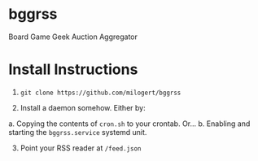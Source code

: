 # bggrss
Board Game Geek Auction Aggregator

# Install Instructions
1. ```git clone https://github.com/milogert/bggrss```

2. Install a daemon somehow. Either by:

  a. Copying the contents of ```cron.sh``` to your crontab. Or...
  b. Enabling and starting the ```bggrss.service``` systemd unit.
  
3. Point your RSS reader at ```/feed.json```
